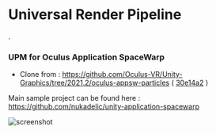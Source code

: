 # Universal Render Pipeline

.
### UPM for Oculus Application SpaceWarp
  
  
* Clone from : https://github.com/Oculus-VR/Unity-Graphics/tree/2021.2/oculus-appsw-particles ( [30e14a2](https://github.com/Oculus-VR/Unity-Graphics/tree/30e14a2ca18f7c4c9903767895c1ca15d1af6c76) ) 
  
  
Main sample project can be found here : https://github.com/nukadelic/unity-application-spacewarp  
  
![screenshot](https://raw.githubusercontent.com/nukadelic/unity-application-spacewarp/master/Img/screenshot.png)
